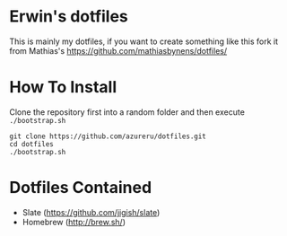 # Erwin's dotfiles

This is mainly my dotfiles, if you want to create something like this
fork it from Mathias's https://github.com/mathiasbynens/dotfiles/

# How To Install

Clone the repository first into a random folder and then execute `./bootstrap.sh`

```
git clone https://github.com/azureru/dotfiles.git
cd dotfiles
./bootstrap.sh
```

# Dotfiles Contained

- Slate (https://github.com/jigish/slate)
- Homebrew (http://brew.sh/)
